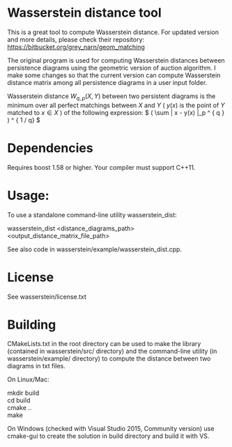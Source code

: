 # Wasserstein distance tool
This is a great tool to compute Wasserstein distance. For updated version and more details, please check their repository: https://bitbucket.org/grey_narn/geom_matching

The original program is used for computing Wasserstein distances between persistence 
diagrams using the geometric version of auction algorithm. I make some changes so that 
the current version can compute Wasserstein distance matrix among all persistence diagrams
in a user input folder.

Wasserstein distance $W_{q, p}(X, Y)$ between two persistent diagrams is
the minimum over all perfect matchings between $X$ and $Y$ ( $y(x)$ is the point of $Y$
matched to $x \in X$ ) of the following expression:
$ ( \sum \| x - y(x) \|_p ^ { q } ) ^ { 1 / q} $

# Dependencies

Requires boost 1.58 or higher.
Your compiler must support C++11.

# Usage:

To use a standalone command-line utility wasserstein_dist:

wasserstein_dist <distance_diagrams_path> <output_distance_matrix_file_path>

See also code in wasserstein/example/wasserstein_dist.cpp.

# License

See wasserstein/license.txt

# Building

CMakeLists.txt in the root directory can be used to make the library (contained 
in wasserstein/src/ directory) and the command-line utility (in wasserstein/example/ directory)
to compute the distance between two diagrams in txt files.

On Linux/Mac:

mkdir build <br/>
cd build <br/>
cmake .. <br/>
make

On Windows (checked with Visual Studio 2015, Community version)
use cmake-gui to create the solution in build directory and build it with VS.
